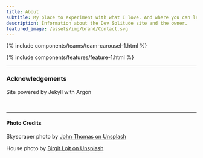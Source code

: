 ```yaml
---
title: About
subtitle: My place to experiment with what I love. And where you can learn from it all. 
description: Information about the Dev Solitude site and the owner.
featured_image: /assets/img/brand/Contact.svg
---
```


{% include components/teams/team-carousel-1.html %}


{% include components/features/feature-1.html %}

---
### Acknowledgements
Site powered by Jekyll with Argon

<br>

---
#### Photo Credits
Skyscraper photo by [John Thomas on Unsplash](https://unsplash.com/photos/xdRRZq6miGw?utm_source=unsplash&utm_medium=referral&utm_content=creditShareLink)

House photo by [Birgit Loit on Unsplash](https://unsplash.com/photos/CnXVHyO1GGA?utm_source=unsplash&utm_medium=referral&utm_content=creditShareLink)